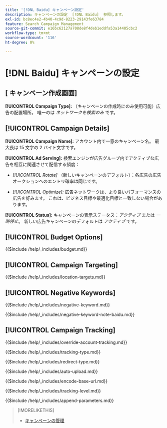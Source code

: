 ```yaml
---
title: '[!DNL Baidu] キャンペーン設定'
description: キャンペーンの設定  [!DNL Baidu]  参照します。
exl-id: bc8ec4e2-4b40-4c9d-8223-29143fe63784
feature: Search Campaign Management
source-git-commit: e16bc62127a708de8f4deb1eddfa53a14405cbc2
workflow-type: tm+mt
source-wordcount: '116'
ht-degree: 0%

---
```


# [!DNL Baidu] キャンペーンの設定

## \[ キャンペーン作成画面\]

**[!UICONTROL Campaign Type]:** （キャンペーンの作成時にのみ使用可能）広告の配置場所。 唯一のは *ネットワークを検索のみ* です。

## [!UICONTROL Campaign Details]

**[!UICONTROL Campaign Name]:** アカウント内で一意のキャンペーン名。 最大長は 15 文字の 2 バイト文字です。

**[!UICONTROL Ad Serving]:**
検索エンジンが広告グループ内でアクティブな広告を相互に関連させて配信する頻度：

* *[!UICONTROL Rotate]* （新しいキャンペーンのデフォルト）：各広告の広告オークションへのエントリ確率は同じです。

* *[!UICONTROL Optimize]:* 広告ネットワークは、より良いパフォーマンスの広告を好みます。 これは、ビジネス目標や最適化目標と一致しない場合があります。

**[!UICONTROL Status]:** キャンペーンの表示ステータス：*アクティブ* または *一時停止*。 新しい広告キャンペーンのデフォルトは *アクティブ* です。

## [!UICONTROL Budget Options]

<!-- **[!UICONTROL Budget]:** -->

{{$include /help/_includes/budget.md}}

## [!UICONTROL Campaign Targeting]

<!-- **[!UICONTROL Location Targets]:** -->

{{$include /help/_includes/location-targets.md}}

## [!UICONTROL Negative Keywords]

<!-- **[!UICONTROL Campaign Negative Keywords]:** -->

{{$include /help/_includes/negative-keyword.md}}

<!-- Note for **[!UICONTROL Campaign Negative Keywords]:** -->

{{$include /help/_includes/negative-keyword-note-baidu.md}}

## [!UICONTROL Campaign Tracking]

<!-- **[!UICONTROL Override Account Tracking]:** -->

{{$include /help/_includes/override-account-tracking.md}}

<!-- **[!UICONTROL Tracking Type]:** -->

{{$include /help/_includes/tracking-type.md}}

<!-- **[!UICONTROL Redirect Type]:** -->

{{$include /help/_includes/redirect-type.md}}

<!-- **[!UICONTROL Auto Upload]:** -->

{{$include /help/_includes/auto-upload.md}}

<!-- **[!UICONTROL Encode Base URL]:** -->

{{$include /help/_includes/encode-base-url.md}}

<!-- **[!UICONTROL Tracking Level]:** -->

{{$include /help/_includes/tracking-level.md}}

<!-- **[!UICONTROL Append Parameters]:** -->

{{$include /help/_includes/append-parameters.md}}

>[!MORELIKETHIS]
>
>* [ キャンペーンの管理 ](/help/search-social-commerce/campaign-management/campaigns/campaign-manage.md)
